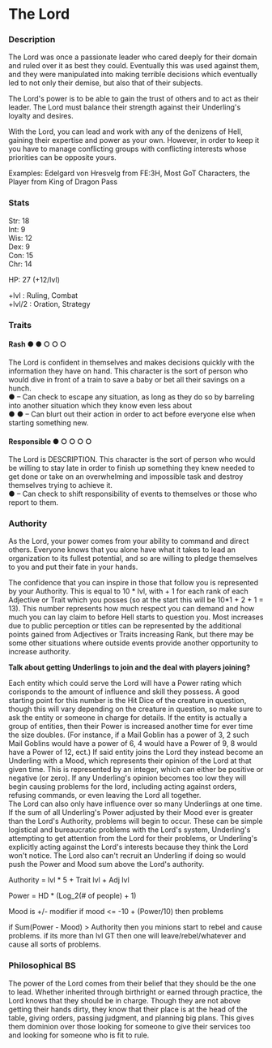 # The Lord

### Description
The Lord was once a passionate leader who cared deeply for their domain and ruled over it as best they could. Eventually this was used against them, and they were manipulated into making terrible decisions which eventually led to not only their demise, but also that of their subjects.  

The Lord's power is to be able to gain the trust of others and to act as their leader. The Lord must balance their strength against their Underling's loyalty and desires.  

With the Lord, you can lead and work with any of the denizens of Hell, gaining their expertise and power as your own. However, in order to keep it you have to manage conflicting groups with conflicting interests whose priorities can be opposite yours.  

Examples: Edelgard von Hresvelg from FE:3H, Most GoT Characters, the Player from King of Dragon Pass

### Stats
Str: 18  
Int: 9  
Wis: 12  
Dex: 9  
Con: 15  
Chr: 14

HP: 27 (+12/lvl)

+lvl   : Ruling, Combat  
+lvl/2 : Oration, Strategy

### Traits
#### Rash ● ● ○ ○ ○
The Lord is confident in themselves and makes decisions quickly with the information they have on hand. This character is the sort of person who would dive in front of a train to save a baby or bet all their savings on a hunch.  
● – Can check to escape any situation, as long as they do so by barreling into another situation which they know even less about  
● ● – Can blurt out their action in order to act before everyone else when starting something new.

#### Responsible ● ○ ○ ○ ○
The Lord is DESCRIPTION. This character is the sort of person who would be willing to stay late in order to finish up something they knew needed to get done or take on an overwhelming and impossible task and destroy themselves trying to achieve it.  
● – Can check to shift responsibility of events to themselves or those who report to them.

### Authority
As the Lord, your power comes from your ability to command and direct others. Everyone knows that you alone have what it takes to lead an organization to its fullest potential, and so are willing to pledge themselves to you and put their fate in your hands.

The confidence that you can inspire in those that follow you is represented by your Authority. This is equal to 10 * lvl, with + 1 for each rank of each Adjective or Trait which you posses (so at the start this will be 10\*1 + 2 + 1 = 13). This number represents how much respect you can demand and how much you can lay claim to before Hell starts to question you. Most increases due to public perception or titles can be represented by the additional points gained from Adjectives or Traits increasing Rank, but there may be some other situations where outside events provide another opportunity to increase authority.

__Talk about getting Underlings to join and the deal with players joining?__

Each entity which could serve the Lord will have a Power rating which corisponds to the amount of influence and skill they possess. A good starting point for this number is the Hit Dice of the creature in question, though this will vary depending on the creature in question, so make sure to ask the entity or someone in charge for details. If the entity is actually a group of entities, then their Power is increased another time for ever time the size doubles. (For instance, if a Mail Goblin has a power of 3, 2 such Mail Goblins would have a power of 6, 4 would have a Power of 9, 8 would have a Power of 12, ect.) If said entity joins the Lord they instead become an Underling with a Mood, which represents their opinion of the Lord at that given time. This is represented by an integer, which can either be positive or negative (or zero). If any Underling's opinion becomes too low they will begin causing problems for the lord, including acting against orders, refusing commands, or even leaving the Lord all together.  
The Lord can also only have influence over so many Underlings at one time. If the sum of all Underling's Power adjusted by their Mood ever is greater than the Lord's Authority, problems will begin to occur. These can be simple logistical and bureaucratic problems with the Lord's system, Underling's attempting to get attention from the Lord for their problems, or Underling's explicitly acting against the Lord's interests because they think the Lord won't notice. The Lord also can't recruit an Underling if doing so would push the Power and Mood sum above the Lord's authority.


Authority = lvl * 5 + Trait lvl + Adj lvl

Power = HD * (Log_2(# of people) + 1)

Mood is +/- modifier
	if mood <= -10 + (Power/10) then problems

if Sum(Power - Mood) > Authority then you minions start to rebel and cause problems. if its more than lvl GT then one will leave/rebel/whatever and cause all sorts of problems.





### Philosophical BS
The power of the Lord comes from their belief that they should be the one to lead. Whether inherited through birthright or earned through practice, the Lord knows that they should be in charge. Though they are not above getting their hands dirty, they know that their place is at the head of the table, giving orders, passing judgment, and planning big plans. This gives them dominion over those looking for someone to give their services too and looking for someone who is fit to rule.


